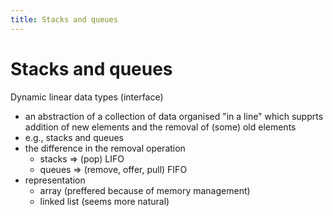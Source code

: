```yaml
---
title: Stacks and queues
---
```

# Stacks and queues
Dynamic linear data types (interface)
- an abstraction of a collection of data organised "in a line" which supprts addition of new elements and the removal of (some) old elements
- e.g., stacks and queues
- the difference in the removal operation
	- stacks ⇒ (pop) LIFO
	- queues ⇒ (remove, offer, pull) FIFO
- representation
	- array (preffered because of memory management)
	- linked list (seems more natural)
